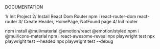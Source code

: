 DOCUMENTATION


1/ Init Project
2/ Install React Dom Router
npm i react-router-dom
react-router
3/ Create Header, HomePage, NotFound page
4/ Init router



npm install @mui/material @emotion/react @emotion/styled
npm i @mui/icons-material
npm i react-awesome-reveal
npx playwright test
npx playwright test --headed
npx playwright test --debug  
